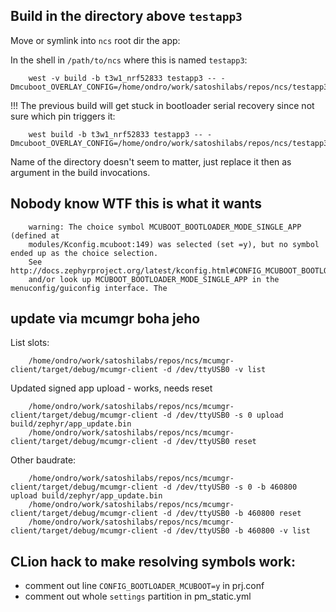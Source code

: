 ## Build in the directory above `testapp3`

Move or symlink into `ncs` root dir the app:

In the shell in `/path/to/ncs` where this is named `testapp3`:

        west -v build -b t3w1_nrf52833 testapp3 -- -Dmcuboot_OVERLAY_CONFIG=/home/ondro/work/satoshilabs/repos/ncs/testapp3/mcuboot.conf

!!! The previous build will get stuck in bootloader serial recovery since not sure which pin triggers it:

        west build -b t3w1_nrf52833 testapp3 -- -Dmcuboot_OVERLAY_CONFIG=/home/ondro/work/satoshilabs/repos/ncs/testapp3/mcuboot.conf.without_serial_recovery

Name of the directory doesn't seem to matter, just replace it then as argument in the build invocations.

## Nobody know WTF this is what it wants
        warning: The choice symbol MCUBOOT_BOOTLOADER_MODE_SINGLE_APP (defined at
        modules/Kconfig.mcuboot:149) was selected (set =y), but no symbol ended up as the choice selection.
        See http://docs.zephyrproject.org/latest/kconfig.html#CONFIG_MCUBOOT_BOOTLOADER_MODE_SINGLE_APP
        and/or look up MCUBOOT_BOOTLOADER_MODE_SINGLE_APP in the menuconfig/guiconfig interface. The

## update via mcumgr boha jeho

List slots:

        /home/ondro/work/satoshilabs/repos/ncs/mcumgr-client/target/debug/mcumgr-client -d /dev/ttyUSB0 -v list

Updated signed app upload - works, needs reset

        /home/ondro/work/satoshilabs/repos/ncs/mcumgr-client/target/debug/mcumgr-client -d /dev/ttyUSB0 -s 0 upload build/zephyr/app_update.bin
        /home/ondro/work/satoshilabs/repos/ncs/mcumgr-client/target/debug/mcumgr-client -d /dev/ttyUSB0 reset

Other baudrate:

        /home/ondro/work/satoshilabs/repos/ncs/mcumgr-client/target/debug/mcumgr-client -d /dev/ttyUSB0 -s 0 -b 460800 upload build/zephyr/app_update.bin
        /home/ondro/work/satoshilabs/repos/ncs/mcumgr-client/target/debug/mcumgr-client -d /dev/ttyUSB0 -b 460800 reset
        /home/ondro/work/satoshilabs/repos/ncs/mcumgr-client/target/debug/mcumgr-client -d /dev/ttyUSB0 -b 460800 -v list

## CLion hack to make resolving symbols work:

- comment out line `CONFIG_BOOTLOADER_MCUBOOT=y` in prj.conf
- comment out whole `settings` partition in pm_static.yml
